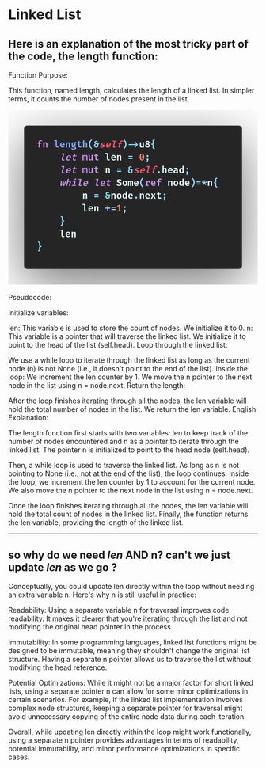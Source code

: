 # Linked List 

## Here is an explanation of the most tricky part of the code, the length function: 

Function Purpose:

This function, named length, calculates the length of a linked list. In simpler terms, it counts the number of nodes present in the list.

![code](https://github.com/RGGH/lx/blob/main/code.png)

Pseudocode:

Initialize variables:

len: This variable is used to store the count of nodes. We initialize it to 0.
n: This variable is a pointer that will traverse the linked list. We initialize it to point to the head of the list (self.head).
Loop through the linked list:

We use a while loop to iterate through the linked list as long as the current node (n) is not None (i.e., it doesn't point to the end of the list).
Inside the loop:
We increment the len counter by 1.
We move the n pointer to the next node in the list using n = node.next.
Return the length:

After the loop finishes iterating through all the nodes, the len variable will hold the total number of nodes in the list.
We return the len variable.
English Explanation:

The length function first starts with two variables: len to keep track of the number of nodes encountered and n as a pointer to iterate through the linked list. The pointer n is initialized to point to the head node (self.head).

Then, a while loop is used to traverse the linked list. As long as n is not pointing to None (i.e., not at the end of the list), the loop continues. Inside the loop, we increment the len counter by 1 to account for the current node. We also move the n pointer to the next node in the list using n = node.next.

Once the loop finishes iterating through all the nodes, the len variable will hold the total count of nodes in the linked list. Finally, the function returns the len variable, providing the length of the linked list.

---
## so why do we need *len* AND n? can't we just update *len* as we go ?

Conceptually, you could update len directly within the loop without needing an extra variable n. Here's why n is still useful in practice:

Readability: Using a separate variable n for traversal improves code readability. It makes it clearer that you're iterating through the list and not modifying the original head pointer in the process.

Immutability:  In some programming languages, linked list functions might be designed to be immutable, meaning they shouldn't change the original list structure.  Having a separate n pointer allows us to traverse the list without modifying the head reference.

Potential Optimizations: While it might not be a major factor for short linked lists, using a separate pointer n can allow for some minor optimizations in certain scenarios. For example, if the linked list implementation involves complex node structures, keeping a separate pointer for traversal might avoid unnecessary copying of the entire node data during each iteration.

Overall, while updating len directly within the loop might work functionally, using a separate n pointer provides advantages in terms of readability, potential immutability, and minor performance optimizations in specific cases.
